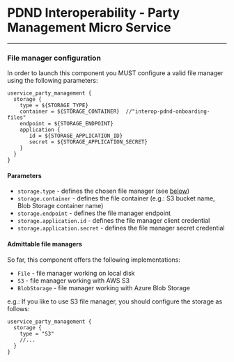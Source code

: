 # PDND Interoperability - Party Management Micro Service
---

### File manager configuration

In order to launch this component you MUST configure a valid file manager using the following parameters:

```
uservice_party_management {
  storage {
    type = ${STORAGE_TYPE}
    container = ${STORAGE_CONTAINER}  //"interop-pdnd-onboarding-files"
    endpoint = ${STORAGE_ENDPOINT}
    application {
       id = ${STORAGE_APPLICATION_ID}
       secret = ${STORAGE_APPLICATION_SECRET}
    }
  }
}
```

#### Parameters

- `storage.type` - defines the chosen file manager (see [below](#admittable-file-managers))
- `storage.container` - defines the file container (e.g.: S3 bucket name, Blob Storage container name)
- `storage.endpoint` - defines the file manager endpoint
- `storage.application.id` - defines the file manager client credential
- `storage.application.secret` - defines the file manager secret credential

#### Admittable file managers

So far, this component offers the following implementations:

- `File` - file manager working on local disk
- `S3` - file manager working with AWS S3
- `BlobStorage` - file manager working with Azure Blob Storage

e.g.: If you like to use S3 file manager, you should configure the storage as follows:

```
uservice_party_management {
  storage {
    type = "S3"
    //...
  }
}
```